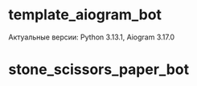 # template_aiogram_bot

Актуальные версии: Python 3.13.1,
                   Aiogram 3.17.0
# stone_scissors_paper_bot
